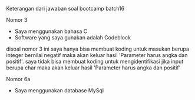 Keterangan dari jawaban soal bootcamp batch16

Nomor 3
- Saya menggunakan bahasa C
- Software yang saya gunakan adalah Codeblock

disoal nomor 3 ini saya hanya bisa membuat koding untuk masukan berupa
integer bernilai negatif maka akan keluar hasil 'Parameter harus angka dan positif'.
saya tidak bisa membuat koding untuk mengidentifikasi jika input berupa char maka akan keluar hasil 'Parameter harus angka dan positif'

Nomor 6a
- Saya menggunakan database MySql


